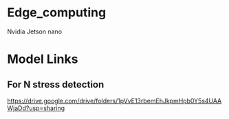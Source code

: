 # Edge_computing

Nvidia Jetson nano


# Model Links
## For N stress detection
https://drive.google.com/drive/folders/1pVvE13rbemEhJkpmHpb0Y5s4UAAWjaDd?usp=sharing
